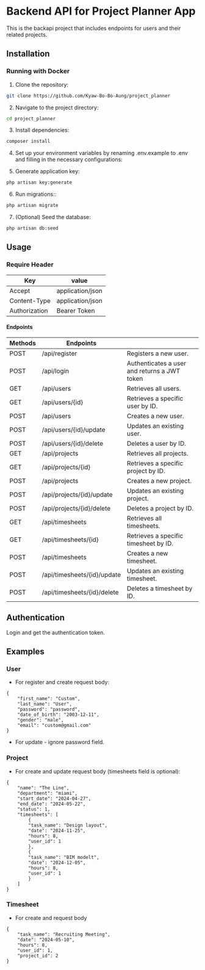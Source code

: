 
# Backend API for Project Planner App

This is the backapi project that includes endpoints for users and their related projects.

## Installation

### Running with Docker
1. Clone the repository:

```bash
git clone https://github.com/Kyaw-Bo-Bo-Aung/project_planner
```

2. Navigate to the project directory:
```bash
cd project_planner
```  

3. Install dependencies:
```bash
composer install
```

4. Set up your environment variables by renaming .env.example to .env and filling in the necessary configurations:

5. Generate application key:
```bash
php artisan key:generate
```

6. Run migrations::
```bash
php artisan migrate
```

7. (Optional) Seed the database:
```bash
php artisan db:seed
```


## Usage

### Require Header

| Key | value   |
| ------- | --- |
| Accept  | application/json |
| Content-Type  | application/json |
|Authorization |  Bearer Token |

#### Endpoints


| Methods | Endpoints  |   |
| ------- | --- | --- |
| POST  | /api/register | Registers a new user.|
| POST  | /api/login | Authenticates a user and returns a JWT token |
| GET | /api/users | Retrieves all users.|
|GET | /api/users/{id} | Retrieves a specific user by ID. |
|POST | /api/users|  Creates a new user. |
|POST | /api/users/{id}/update | Updates an existing user. |
|POST | /api/users/{id}/delete|  Deletes a user by ID. |
|GET | /api/projects |Retrieves all projects. |
|GET | /api/projects/{id} |Retrieves a specific project by ID. |
|POST | /api/projects| Creates a new project. |
|POST | /api/projects/{id}/update |Updates an existing project. |
|POST | /api/projects/{id}/delete| Deletes a project by ID. |
|GET | /api/timesheets | Retrieves all timesheets. |
|GET | /api/timesheets/{id}| Retrieves a specific timesheet by ID. |
|POST | /api/timesheets| Creates a new timesheet. |
|POST | /api/timesheets/{id}/update| Updates an existing timesheet. |
|POST | /api/timesheets/{id}/delete| Deletes a timesheet by ID. |


## Authentication

Login and get the authentication token.

## Examples

### User

- For register and create request body:
```
{
    "first_name": "Custom",
    "last_name": "User",
    "password": "password",
    "date_of_birth": "2003-12-11",
    "gender": "male",
    "email": "custom@gmail.com"
}
```
- For update - ignore password field.

### Project

- For create and update request body (timesheets field is optional):
```
{
    "name": "The Line",
    "department": "miami",
    "start_date": "2024-04-27",
    "end_date": "2024-05-22",
    "status": 1,
    "timesheets": [
        {
        "task_name": "Design layout",
        "date": "2024-11-25",
        "hours": 8,
        "user_id": 1
        },
        {
        "task_name": "BIM modelt",
        "date": "2024-12-05",
        "hours": 8,
        "user_id": 1
        }
    ]
}
```

### Timesheet
- For create and request body 
```
{
    "task_name": "Recruiting Meeting",
    "date": "2024-05-10",
    "hours": 8,
    "user_id": 1,
    "project_id": 2
}
```
